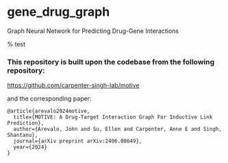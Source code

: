 # gene_drug_graph
Graph Neural Network for Predicting Drug-Gene Interactions

% test

### This repository is built upon the codebase from the following repository:
https://github.com/carpenter-singh-lab/motive

and the corresponding paper:
```
@article{arevalo2024motive,
  title={MOTIVE: A Drug-Target Interaction Graph For Inductive Link Prediction},
  author={Arevalo, John and Su, Ellen and Carpenter, Anne E and Singh, Shantanu},
  journal={arXiv preprint arXiv:2406.08649},
  year={2024}
}
```
